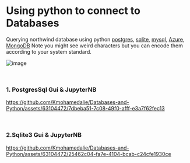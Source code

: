 # Using python to connect to Databases
Querying northwind database using python [postgres](https://github.com/Kmohamedalie/Databases-and-Python/blob/master/1.PostgresSQL-python.ipynb), [sqlite](), [mysql](),  [Azure](), [MongoDB]()
Note you might see weird characters but you can encode them according to your system standard.

![image](https://github.com/Kmohamedalie/Databases-and-Python/assets/63104472/6040302a-5e77-429d-b1c8-22d0613fe8df)

<br>

### **1. PostgresSql Gui & JupyterNB**


https://github.com/Kmohamedalie/Databases-and-Python/assets/63104472/7dbeba51-7c08-49f0-afff-e3a7f62fec13

<br>

### **2.Sqlite3 Gui & JupyterNB**

https://github.com/Kmohamedalie/Databases-and-Python/assets/63104472/25462c04-fa7e-4104-bcab-c24cfe1930ce

